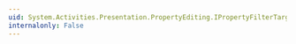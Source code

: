 ```yaml
---
uid: System.Activities.Presentation.PropertyEditing.IPropertyFilterTarget.MatchesPredicate(System.Activities.Presentation.PropertyEditing.PropertyFilterPredicate)
internalonly: False
---
```

